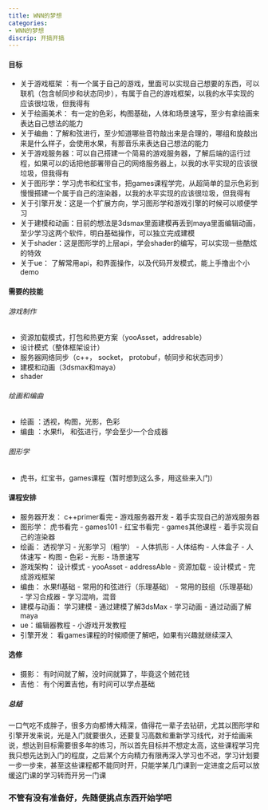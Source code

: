```yaml
---
title: WNN的梦想
categories: 
- WNN的梦想
discrip: 开搞开搞
---
```

#### 目标
- 关于游戏框架 ：有一个属于自己的游戏，里面可以实现自己想要的东西，可以联机（包含帧同步和状态同步），有属于自己的游戏框架，以我的水平实现的应该很垃圾，但我得有
- 关于绘画美术： 有一定的色彩，构图基础，人体和场景速写，至少有拿绘画来表达自己想法的能力
- 关于编曲：了解和弦进行，至少知道哪些音符敲出来是合理的，哪组和旋敲出来是什么样子，会使用水果，有那音乐来表达自己想法的能力
- 关于游戏服务器：可以自己搭建一个简易的游戏服务器，了解后端的运行过程，如果可以的话把他部署带自己的网络服务器上，以我的水平实现的应该很垃圾，但我得有
- 关于图形学：学习虎书和红宝书，把games课程学完，从超简单的显示色彩到慢慢搭建一个属于自己的渲染器，以我的水平实现的应该很垃圾，但我得有
- 关于引擎开发：这是一个扩展方向，学习图形学和游戏引擎的时候可以顺便学习
- 关于建模和动画：目前的想法是3dsmax里面建模再丢到maya里面编辑动画，至少学习这两个软件，明白基础操作，可以独立完成建模
- 关于shader：这是图形学的上层api，学会shader的编写，可以实现一些酷炫的特效
- 关于ue： 了解常用api，和界面操作，以及代码开发模式，能上手撸出个小demo

#### 需要的技能
###### 游戏制作
- 资源加载模式，打包和热更方案（yooAsset，addresable）
- 设计模式（整体框架设计）
- 服务器网络同步（c++， socket， protobuf，帧同步和状态同步）
- 建模和动画（3dsmax和maya）
- shader
###### 绘画和编曲
- 绘画 ：透视，构图，光影，色彩
- 编曲 ：水果fl， 和弦进行，学会至少一个合成器

###### 图形学
- 虎书，红宝书，games课程（暂时想到这么多，用这些来入门）

#### 课程安排
- 服务器开发： c++primer看完 - 游戏服务器开发 - 着手实现自己的游戏服务器
- 图形学： 虎书看完 - games101 - 红宝书看完 - games其他课程 - 着手实现自己的渲染器
- 绘画： 透视学习 - 光影学习（粗学） - 人体抓形 - 人体结构 - 人体盒子 - 人体速写 - 构图 - 色彩 - 光影 - 场景速写
- 游戏架构： 设计模式 - yooAsset - addressAble - 资源加载 - 设计模式 - 完成游戏框架
- 编曲： 水果fl基础 - 常用的和弦进行（乐理基础） - 常用的鼓组（乐理基础） -  学习合成器 - 学习混响，混音
- 建模与动画： 学习建模 - 通过建模了解3dsMax - 学习动画 - 通过动画了解maya
- ue：编辑器教程 - 小游戏开发教程
- 引擎开发： 看games课程的时候顺便了解吧，如果有兴趣就继续深入
#### 选修
- 摄影： 有时间就了解，没时间就算了，毕竟这个贼花钱
- 吉他： 有个闲置吉他，有时间可以学点基础
##### 总结
一口气吃不成胖子，很多方向都博大精深，值得花一辈子去钻研，尤其以图形学和引擎开发来说，光是入门就要很久，还要复习高数和重新学习线代，对于绘画来说，想达到目标需要很多年的练习，所以首先目标并不想定太高，这些课程学习完我只想先达到入门的程度，之后某个方向精力有限再深入学习也不迟，学习计划要一步一步来，甚至这些课程都不能同时开，只能学某几门课到一定进度之后可以放缓这门课的学习转而开另一门课
### 不管有没有准备好，先随便挑点东西开始学吧
